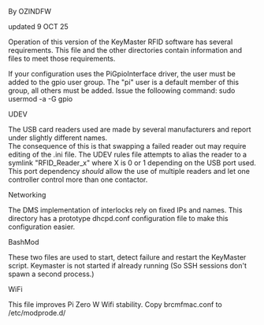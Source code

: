By OZINDFW  

updated 9 OCT 25

Operation of this version of the KeyMaster RFID software has several requirements.  This file and the other directories contain information and files to meet those requirements.

If your configuration uses the PiGpioInterface driver, the user must be added to the gpio user group. The "pi" user is a default member of this group, all others must be added. 
Issue the folloowing command:
   sudo usermod -a -G gpio <username>

  UDEV

The USB card readers used are made by several manufacturers and report under slightly different names.  
The consequence of this is that swapping a failed reader out may require editing of the .ini file. The UDEV
rules file attempts to alias the reader to a symlink "RFID_Reader_x"  where X is 0 or 1 depending on the USB port used.  
This port dependency *should* allow the use of multiple readers and let one controller control more than one contactor. 

  Networking

The DMS implementation of interlocks rely on fixed IPs and names. This directory has a prototype dhcpd.conf configuration 
file to make this configuration easier. 

  BashMod

These two files are used to start, detect failure and restart the KeyMaster script. Keymaster is not started if already running 
(So SSH sessions don't spawn a second process.) 

  WiFi
  
This file improves Pi Zero W Wifi stability. Copy brcmfmac.conf to /etc/modprode.d/


